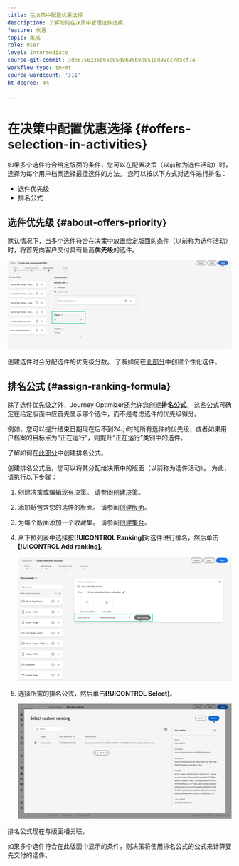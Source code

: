 ```yaml
---
title: 在决策中配置优惠选择
description: 了解如何在决策中管理选件选择。
feature: 优惠
topic: 集成
role: User
level: Intermediate
source-git-commit: 3db5756236b6ac05d9b95b8b051dd99dc7d5cf7e
workflow-type: tm+mt
source-wordcount: '311'
ht-degree: 4%

---
```


# 在决策中配置优惠选择 {#offers-selection-in-activities}

如果多个选件符合给定版面的条件，您可以在配置决策（以前称为选件活动）时，选择为每个用户档案选择最佳选件的方法。 您可以按以下方式对选件进行排名：
* 选件优先级
* 排名公式

## 选件优先级 {#about-offers-priority}

默认情况下，当多个选件符合在决策中放置给定版面的条件（以前称为选件活动）时，将首先向客户交付具有最高&#x200B;**优先级**&#x200B;的选件。

![](../../assets/offer-priority.png)

创建选件时会分配选件的优先级分数。 了解如何在[此部分](../offer-library/creating-personalized-offers.md)中创建个性化选件。

## 排名公式 {#assign-ranking-formula}

除了选件优先级之外，Journey Optimizer还允许您创建&#x200B;**排名公式**。 这些公式可确定在给定版面中应首先显示哪个选件，而不是考虑选件的优先级得分。

例如，您可以提升结束日期现在后不到24小时的所有选件的优先级，或者如果用户档案的目标点为“正在运行”，则提升“正在运行”类别中的选件。

了解如何在[此部分](../offer-library/create-ranking-formulas.md)中创建排名公式。

创建排名公式后，您可以将其分配给决策中的版面（以前称为选件活动）。 为此，请执行以下步骤：

1. 创建决策或编辑现有决策。 请参阅[创建决策](../offer-activities/create-offer-activities.md)。

1. 添加将包含您的选件的版面。 请参阅[创建版面](../offer-library/creating-placements.md)。

1. 为每个版面添加一个收藏集。 请参阅[创建集合](../offer-library/creating-collections.md)。

1. 从下拉列表中选择按&#x200B;**[!UICONTROL Ranking]**&#x200B;对选件进行排名，然后单击&#x200B;**[!UICONTROL Add ranking]**。

   ![](../../assets/offer-activity-ranking.png)

1. 选择所需的排名公式，然后单击&#x200B;**[!UICONTROL Select]**。

   ![](../../assets/ranking-selection.png)

排名公式现在与版面相关联。

如果多个选件符合在此版面中显示的条件，则决策将使用排名公式的公式来计算要先交付的选件。
